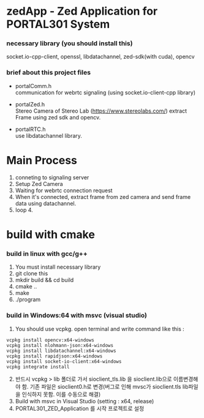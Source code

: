 # zedApp - Zed Application for PORTAL301 System
### necessary library (you should install this)
socket.io-cpp-client, openssl, libdatachannel, zed-sdk(with cuda), opencv

### brief about this project files
- portalComm.h<br>
communication for webrtc signaling (using socket.io-client-cpp library)

- portalZed.h<br>
Stereo Camera of Stereo Lab (https://www.stereolabs.com/)
extract Frame using zed sdk and opencv.

- portalRTC.h<br>
use libdatachannel library.

# Main Process
1. conneting to signaling server
2. Setup Zed Camera
3. Waiting for webrtc connection request
4. When it's connected, extract frame from zed camera and send frame data using datachannel.
5. loop 4.

# build with cmake
### build in linux with gcc/g++
1. You must install necessary library
2. git clone this
3. mkdir build && cd build
4. cmake ..
5. make
6. ./program

### build in Windows:64 with msvc (visual studio)
1. You should use vcpkg. open terminal and write command like this :
```console
vcpkg install opencv:x64-windows    
vcpkg install nlohmann-json:x64-windows     
vcpkg install libdatachannel:x64-windows    
vcpkg install rapidjson:x64-windows     
vcpkg install socket-io-client:x64-windows
vcpkg integrate install
```
2. 반드시 vcpkg > lib 폴더로 가서 sioclient_tls.lib 을 sioclient.lib으로 이름변경해야 함. 기존 파일은 sioclient0.h로 변경(버그로 인해 mvsc가 sioclient.tls lib파일을 인식하지 못함. 이를 수동으로 해결)     
3. Build with msvc in Visual Studio (setting : x64, release)    
4. PORTAL301_ZED_Application 를 시작 프로젝트로 설정    